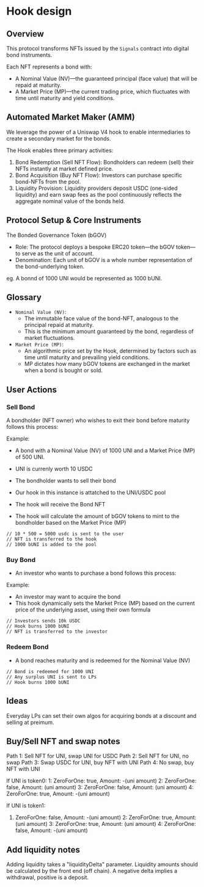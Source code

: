 # Hook design

## Overview

This protocol transforms NFTs issued by the `Signals` contract into digital bond instruments.

Each NFT represents a bond with:

- A Nominal Value (NV)—the guaranteed principal (face value) that will be repaid at maturity.
- A Market Price (MP)—the current trading price, which fluctuates with time until maturity and yield conditions.

## Automated Market Maker (AMM)

We leverage the power of a Uniswap V4 hook to enable intermediaries to create a secondary market for the bonds.

The Hook enables three primary activities:

 1. Bond Redemption (Sell NFT Flow): Bondholders can redeem (sell) their NFTs instantly at market defined price.
 2. Bond Acquisition (Buy NFT Flow): Investors can purchase specific bond-NFTs from the pool.
 3. Liquidity Provision: Liquidity providers deposit USDC (one-sided liquidity) and earn swap fees as the pool continuously reflects the aggregate nominal value of the bonds held.

## Protocol Setup & Core Instruments

The Bonded Governance Token (bGOV)

- Role: The protocol deploys a bespoke ERC20 token—the bGOV token—to serve as the unit of account.
- Denomination: Each unit of bGOV is a whole number representation of the bond-underlying token.

eg. A bonnd of 1000 UNI would be represented as 1000 bUNI.

## Glossary

- `Nominal Value (NV)`:
  - The immutable face value of the bond-NFT, analogous to the principal repaid at maturity.
  - This is the minimum amount guaranteed by the bond, regardless of market fluctuations.
- `Market Price (MP)`:
  - An algorithmic price set by the Hook, determined by factors such as time until maturity and prevailing yield conditions.
  - MP dictates how many bGOV tokens are exchanged in the market when a bond is bought or sold.

## User Actions

### Sell Bond

A bondholder (NFT owner) who wishes to exit their bond before maturity follows this process:

Example:

- A bond with a Nominal Value (NV) of 1000 UNI and a Market Price (MP) of 500 UNI.
- UNI is currenly worth 10 USDC
- The bondholder wants to sell their bond

- Our hook in this instance is attatched to the UNI/USDC pool
- The hook will receive the Bond NFT
- The hook will calculate the amount of bGOV tokens to mint to the bondholder based on the Market Price (MP)

```
// 10 * 500 = 5000 usdc is sent to the user
// NFT is transferred to the hook
// 1000 bUNI is added to the pool
```

### Buy Bond

- An investor who wants to purchase a bond follows this process:

Example:

- An investor may want to acquire the bond
- This hook dynamically sets the Market Price (MP) based on the current price of the underlying asset, using their own formula

```
// Investors sends 10k USDC
// Hook burns 1000 bUNI
// NFT is transferred to the investor
```

### Redeem Bond

- A bond reaches maturity and is redeemed for the Nominal Value (NV)

```
// Bond is redeemed for 1000 UNI
// Any surplus UNI is sent to LPs
// Hook burns 1000 bUNI
```

## Ideas

Everyday LPs can set their own algos for acquiring bonds at a discount and selling at preimum.


## Buy/Sell NFT and swap notes

Path 1: Sell NFT for UNI, swap UNI for USDC
Path 2: Sell NFT for UNI, no swap
Path 3: Swap USDC for UNI, buy NFT with UNI
Path 4: No swap, buy NFT with UNI

If UNI is token0:
1: ZeroForOne: true, Amount: -(uni amount)
2: ZeroForOne: false, Amount: (uni amount)
3: ZeroForOne: false, Amount: (uni amount)
4: ZeroForOne: true, Amount: -(uni amount)

If UNI is token1:
1. ZeroForOne: false, Amount: -(uni amount)
2: ZeroForOne: true, Amount: (uni amount)
3: ZeroForOne: true, Amount: (uni amount)
4: ZeroForOne: false, Amount: -(uni amount)

## Add liquidity notes

Adding liquidity takes a "liquidityDelta" parameter. Liquidity amounts should be calculated by the front end (off chain). A negative delta implies a withdrawal, positive is a deposit.